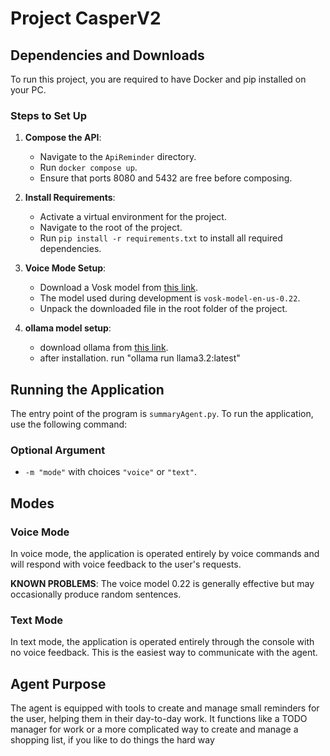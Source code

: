 # Project CasperV2

## Dependencies and Downloads

To run this project, you are required to have Docker and pip installed on your PC.

### Steps to Set Up

1. **Compose the API**:
   - Navigate to the `ApiReminder` directory.
   - Run `docker compose up`.
   - Ensure that ports 8080 and 5432 are free before composing.

2. **Install Requirements**:
   - Activate a virtual environment for the project.
   - Navigate to the root of the project.
   - Run `pip install -r requirements.txt` to install all required dependencies.

3. **Voice Mode Setup**:
   - Download a Vosk model from [this link](https://alphacephei.com/vosk/models).
   - The model used during development is `vosk-model-en-us-0.22`.
   - Unpack the downloaded file in the root folder of the project.

4. **ollama model setup**:
   - download ollama from [this link](https://ollama.com/).
   - after installation. run "ollama run llama3.2:latest"

## Running the Application

The entry point of the program is `summaryAgent.py`. To run the application, use the following command:

### Optional Argument

- `-m "mode"` with choices `"voice"` or `"text"`.

## Modes

### Voice Mode

In voice mode, the application is operated entirely by voice commands and will respond with voice feedback to the user's requests.

**KNOWN PROBLEMS**: The voice model 0.22 is generally effective but may occasionally produce random sentences.

### Text Mode

In text mode, the application is operated entirely through the console with no voice feedback. This is the easiest way to communicate with the agent.

## Agent Purpose

The agent is equipped with tools to create and manage small reminders for the user, helping them in their day-to-day work. It functions like a TODO manager for work or a more complicated way to create and manage a shopping list, if you like to do things the hard way
